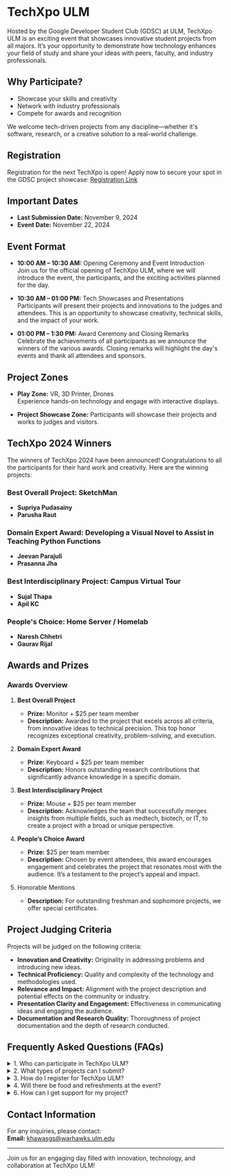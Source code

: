 # TechXpo ULM

Hosted by the Google Developer Student Club (GDSC) at ULM, TechXpo ULM is an exciting event that showcases innovative student projects from all majors. It’s your opportunity to demonstrate how technology enhances your field of study and share your ideas with peers, faculty, and industry professionals.

## Why Participate?

- Showcase your skills and creativity
- Network with industry professionals
- Compete for awards and recognition

We welcome tech-driven projects from any discipline—whether it's software, research, or a creative solution to a real-world challenge.

## Registration

Registration for the next TechXpo is open! Apply now to secure your spot in the GDSC project showcase: [Registration Link](https://webservices.ulm.edu/webforms/form/gdsc-project-showcase-application)

## Important Dates

- **Last Submission Date:** November 9, 2024
- **Event Date:** November 22, 2024



## Event Format

- **10:00 AM – 10:30 AM:** Opening Ceremony and Event Introduction  
  Join us for the official opening of TechXpo ULM, where we will introduce the event, the participants, and the exciting activities planned for the day.

- **10:30 AM – 01:00 PM:** Tech Showcases and Presentations  
  Participants will present their projects and innovations to the judges and attendees. This is an opportunity to showcase creativity, technical skills, and the impact of your work.

- **01:00 PM – 1:30 PM:** Award Ceremony and Closing Remarks  
  Celebrate the achievements of all participants as we announce the winners of the various awards. Closing remarks will highlight the day's events and thank all attendees and sponsors.

## Project Zones

- **Play Zone:** VR, 3D Printer, Drones  
  Experience hands-on technology and engage with interactive displays.

- **Project Showcase Zone:** Participants will showcase their projects and works to judges and visitors.

## TechXpo 2024 Winners

The winners of TechXpo 2024 have been announced! Congratulations to all the participants for their hard work and creativity. Here are the winning projects:

### Best Overall Project: SketchMan
- **Supriya Pudasainy**  
- **Parusha Raut**  

### Domain Expert Award: Developing a Visual Novel to Assist in Teaching Python Functions
- **Jeevan Parajuli**  
- **Prasanna Jha**  

### Best Interdisciplinary Project: Campus Virtual Tour
- **Sujal Thapa**  
- **Apil KC**  

### People's Choice: Home Server / Homelab
- **Naresh Chhetri**  
- **Gaurav Rijal**  

## Awards and Prizes

### Awards Overview

1. **Best Overall Project**  
   - **Prize:** Monitor + $25 per team member  
   - **Description:** Awarded to the project that excels across all criteria, from innovative ideas to technical precision. This top honor recognizes exceptional creativity, problem-solving, and execution.

2. **Domain Expert Award**    
   - **Prize:** Keyboard + $25 per team member
   - **Description:** Honors outstanding research contributions that significantly advance knowledge in a specific domain.
   
3. **Best Interdisciplinary Project**  
   - **Prize:** Mouse + $25 per team member
   - **Description:** Acknowledges the team that successfully merges insights from multiple fields, such as medtech, biotech, or IT, to create a project with a broad or unique perspective.

4. **People’s Choice Award**
   - **Prize:** $25 per team member
   - **Description:** Chosen by event attendees, this award encourages engagement and celebrates the project that resonates most with the audience. It’s a testament to the project’s appeal and impact. 

5. Honorable Mentions
   - **Description:** For outstanding freshman and sophomore projects, we offer special certificates. 

## Project Judging Criteria
Projects will be judged on the following criteria:
- **Innovation and Creativity:** Originality in addressing problems and introducing new ideas.
- **Technical Proficiency:** Quality and complexity of the technology and methodologies used.
- **Relevance and Impact:** Alignment with the project description and potential effects on the community or industry.
- **Presentation Clarity and Engagement:** Effectiveness in communicating ideas and engaging the audience.
- **Documentation and Research Quality:** Thoroughness of project documentation and the depth of research conducted.

## Frequently Asked Questions (FAQs)

<details>
<summary>1. Who can participate in TechXpo ULM?</summary>
Anyone from any major can participate, as we welcome tech-driven projects from all disciplines.
</details>

<details>
<summary>2. What types of projects can I submit?</summary>
You can submit projects that involve software, research, or creative solutions to real-world challenges.
</details>

<details>
<summary>3. How do I register for TechXpo ULM?</summary>
You can register by filling out the [registration form](https://webservices.ulm.edu/webforms/form/gdsc-project-showcase-application).
</details>

<details>
<summary>4. Will there be food and refreshments at the event?</summary>
Yes, we will provide drinks and snacks for all participants during the event.
</details>

<details>
<summary>6. How can I get support for my project?</summary>
If you need any special support, like hardware or software, please mention it in your project submission. We cannot guarantee that we can provide the items mentioned, but we will try to assist where possible.
</details>

## Contact Information

For any inquiries, please contact:  
**Email:** khawasgs@warhawks.ulm.edu

---

Join us for an engaging day filled with innovation, technology, and collaboration at TechXpo ULM!
